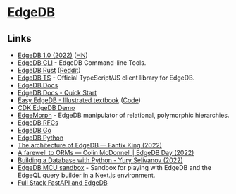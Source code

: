 # [EdgeDB](https://www.edgedb.com/)

## Links

- [EdgeDB 1.0 (2022)](https://www.edgedb.com/blog/edgedb-1-0) ([HN](https://news.ycombinator.com/item?id=30290225))
- [EdgeDB CLI](https://github.com/edgedb/edgedb-cli) - EdgeDB Command-line Tools.
- [EdgeDB Rust](https://github.com/edgedb/edgedb-rust) ([Reddit](https://www.reddit.com/r/rust/comments/spr3wn/edgedb_10_announcement_cli_written_in_rust_rust/))
- [EdgeDB TS](https://github.com/edgedb/edgedb-js) - Official TypeScript/JS client library for EdgeDB.
- [EdgeDB Docs](https://www.edgedb.com/docs)
- [EdgeDB Docs - Quick Start](https://www.edgedb.com/docs/guides/quickstart)
- [Easy EdgeDB - Illustrated textbook](https://www.edgedb.com/easy-edgedb) ([Code](https://github.com/edgedb/easy-edgedb))
- [CDK EdgeDB Demo](https://github.com/aaronbrighton/cdk-edgedb-demo)
- [EdgeMorph](https://github.com/dmgolembiowski/edgemorph) - EdgeDB manipulator of relational, polymorphic hierarchies.
- [EdgeDB RFCs](https://github.com/edgedb/rfcs)
- [EdgeDB Go](https://github.com/edgedb/edgedb-go)
- [EdgeDB Python](https://github.com/edgedb/edgedb-python)
- [The architecture of EdgeDB — Fantix King (2022)](https://www.youtube.com/watch?v=vSXrB0TmUkE)
- [A farewell to ORMs — Colin McDonnell | EdgeDB Day (2022)](https://www.youtube.com/watch?v=6LqbBF0KAXE)
- [Building a Database with Python - Yury Selivanov (2022)](https://www.youtube.com/watch?v=b9G6U5tt_qk)
- [EdgeDB MCU sandbox](https://github.com/colinhacks/edgedb-movies) - Sandbox for playing with EdgeDB and the EdgeQL query builder in a Next.js environment.
- [Full Stack FastAPI and EdgeDB](https://github.com/kurtrottmann/simple-stack-fastapi-edgedb)
